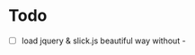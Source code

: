 # Todo
- [ ] load jquery & slick.js beautiful way without <body>-<script> attaching

# Delayed
- [ ] http://holderjs.com/ instead of placehold.it
   holder.js isn't fit because unsupport setting images sizes by css with % 
- [ ] extract options externally
     (no reason for now) 
- [ ]  extract links to prev/next buttons to "prevId" and "nextId" attributes
not certian which solution would better and if any is really required.
Possible ways:
   1) use external tags by ID. Cons: need place that tags manually with considering carousel resizing.
   2) use internal control + external component passed via props
   Would work but not very elegant
   3) use internal button but with external styling
 
freezing until real requirements

- [ ] use unique ids and classnames for internal items
- [ ] (long) Rewrite without jquery. Possible alternatives: 
   Note: slick.js cannot work without jquery
   
   non-react:
   https://github.com/pawelgrzybek/siema
   https://github.com/metafizzy/flickity
   https://github.com/nolimits4web/swiper/
   https://github.com/meandmax/lory
   https://github.com/ganlanyuan/tiny-slider
   
   react-based:
   https://github.com/FormidableLabs/nuka-carousel
   https://github.com/leandrowd/react-responsive-carousel
   http://leandrowd.github.io/react-responsive-carousel/
   
   see also: https://stackoverflow.com/a/38755312/1948511 


# Done
- [v] keep & set current slide on resize (keep slide number in state)
